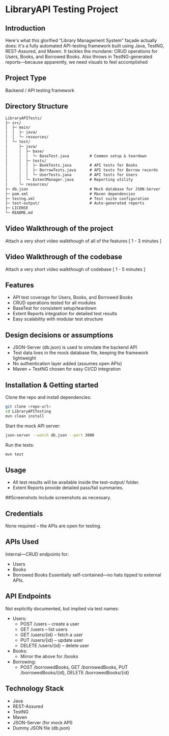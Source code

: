 # LibraryAPI Testing Project

## Introduction
Here's what this glorified “Library Management System” façade actually does: it's a fully automated API-testing framework built using Java, TestNG, REST-Assured, and Maven. It tackles the mundane: CRUD operations for Users, Books, and Borrowed Books. Also throws in TestNG-generated reports—because apparently, we need visuals to feel accomplished

## Project Type
Backend / API testing framework

## Directory Structure
```markdown
LibraryAPITests/
├─ src/
│  ├─ main/
│  │  ├─ java/
│  │  └─ resources/
│  └─ test/
│     ├─ java/
│     │  ├─ base/
│     │  │  └─ BaseTest.java         # Common setup & teardown
│     │  ├─ tests/
│     │  │  ├─ BookTests.java        # API tests for Books
│     │  │  ├─ BorrowTests.java      # API tests for Borrow records
│     │  │  └─ UserTests.java        # API tests for Users
│     │  └─ ExtentManager.java       # Reporting utility
│     └─ resources/
├─ db.json                           # Mock database for JSON-Server
├─ pom.xml                           # Maven dependencies
├─ testng.xml                        # Test suite configuration
├─ test-output/                      # Auto-generated reports
├─ LICENSE
└─ README.md
```

## Video Walkthrough of the project
Attach a very short video walkthough of all of the features [ 1 - 3 minutes ]

## Video Walkthrough of the codebase
Attach a very short video walkthough of codebase [ 1 - 5 minutes ]

## Features
- API test coverage for Users, Books, and Borrowed Books
- CRUD operations tested for all modules
- BaseTest for consistent setup/teardown
- Extent Reports integration for detailed test results
- Easy scalability with modular test structure

## Design decisions or assumptions
- JSON-Server (db.json) is used to simulate the backend API
- Test data lives in the mock database file, keeping the framework lightweight
- No authentication layer added (assumes open APIs)
- Maven + TestNG chosen for easy CI/CD integration

## Installation & Getting started
Clone the repo and install dependencies:

```bash
git clone <repo-url>
cd LibraryAPITesting
mvn clean install
```
Start the mock API server:
```bash
json-server --watch db.json --port 3000
```
Run the tests:
```bash
mvn test
```

## Usage
- All test results will be available inside the test-output/ folder.
- Extent Reports provide detailed pass/fail summaries.

##Screenshots
Include screenshots as necessary.

## Credentials
None required – the APIs are open for testing.

## APIs Used
Internal—CRUD endpoints for:
- Users
- Books
- Borrowed Books
  Essentially self-contained—no hats tipped to external APIs.

## API Endpoints
Not explicitly documented, but implied via test names:
- Users:
  - POST /users – create a user
  - GET /users – list users
  - GET /users/{id} – fetch a user
  - PUT /users/{id} – update user
  - DELETE /users/{id} – delete user
- Books:
  - Mirror the above for /books
- Borrowing:
  - POST /borrowedBooks, GET /borrowedBooks, PUT /borrowedBooks/{id}, DELETE /borrowedBooks/{id}

## Technology Stack
- Java
- REST-Assured
- TestNG
- Maven
- JSON-Server (for mock API)
- Dummy JSON file (db.json)
